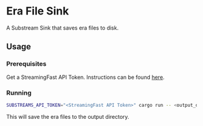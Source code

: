 # Era File Sink

A Substream Sink that saves era files to disk.

## Usage

### Prerequisites

Get a StreamingFast API Token. Instructions can be found [here](https://substreams.streamingfast.io/documentation/consume/authentication#get-your-api-key).

### Running

```bash
SUBSTREAMS_API_TOKEN="<StreamingFast API Token>" cargo run -- <output_directory> <start_era>:<end_era>
```

This will save the era files to the output directory.